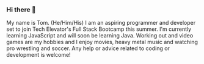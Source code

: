 ### Hi there 👋
My name is Tom. (He/Him/His) I am an aspiring programmer and developer set to join Tech Elevator's Full Stack Bootcamp this summer. I'm currently learning JavaScript and will soon be learning Java. Working out and video games are my hobbies and I enjoy movies, heavy metal music and watching pro wrestling and soccer. Any help or advice related to coding or development is
welcome!
<!--
**ttroughton/ttroughton** is a ✨ _special_ ✨ repository because its `README.md` (this file) appears on your GitHub profile.

Here are some ideas to get you started:

- 🔭 I’m currently working on my prework for Tech Elevator.
- 🌱 I’m currently learning JavaScript and soon to be learning Java.
- 👯 I’m looking to collaborate on future Tech Elevator projects.
- 🤔 I’m looking for help with just about everything coding and development related.
- 💬 Ask me about music, movies, sports.
- 😄 Pronouns: He/Him/His
- ⚡ Fun fact: I own a chinchilla.
-->
